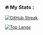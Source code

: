 ### 🔥 My Stats :

[![GitHub Streak](http://github-readme-streak-stats.herokuapp.com?user=Danis-Mav&theme=neon&border_radius=4.6&type=png)](https://git.io/streak-stats)

[![Top Langs](https://github-readme-stats.vercel.app/api/top-langs/?username=Danis-Mav&layout=compact&theme=vision-friendly-dark)](https://github.com/anuraghazra/github-readme-stats)

